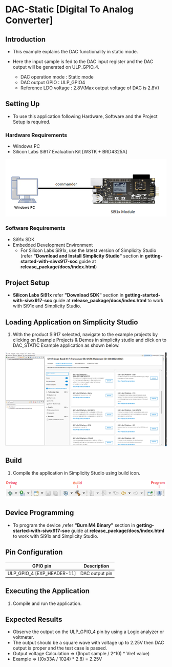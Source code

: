 # DAC-Static [Digital To Analog Converter]

## Introduction 
- This example explains the DAC functionality in static mode.
- Here the input sample is fed to the DAC input register and the DAC output will be generated on ULP_GPIO_4.

  - DAC operation mode		: Static mode
  - DAC output GPIO			: ULP_GPIO4 
  - Reference LDO voltage	: 2.8V(Max output voltage of DAC is 2.8V)
  
## Setting Up 
 - To use this application following Hardware, Software and the Project Setup is required.

### Hardware Requirements	
  - Windows PC 
  - Silicon Labs Si917 Evaluation Kit [WSTK + BRD4325A]
 
![Figure: Introduction](resources/readme/image509a.png)

### Software Requirements
  - Si91x SDK
  - Embedded Development Environment
    - For Silicon Labs Si91x, use the latest version of Simplicity Studio (refer **"Download and Install Simplicity Studio"** section in **getting-started-with-siwx917-soc** guide at **release_package/docs/index.html**)
 
## Project Setup
- **Silicon Labs Si91x** refer **"Download SDK"** section in **getting-started-with-siwx917-soc** guide at **release_package/docs/index.html** to work with Si91x and Simplicity Studio.
 
## Loading Application on Simplicity Studio
1. With the product Si917 selected, navigate to the example projects by clicking on Example Projects & Demos 
in simplicity studio and click on to DAC_STATIC Example application as shown below.

![Figure:](resources/readme/image509b.png)
  
## Build 
1. Compile the application in Simplicity Studio using build icon. 

![Figure: Build run and Debug](resources/readme/image509c.png)

## Device Programming
- To program the device ,refer **"Burn M4 Binary"** section in **getting-started-with-siwx917-soc** guide at **release_package/docs/index.html** to work with Si91x and Simplicity Studio.

## Pin Configuration
|GPIO pin  | Description|
|--- | --- | 
|ULP_GPIO_4 [EXP_HEADER-11] |DAC output pin|

## Executing the Application
1. Compile and run the application. 

## Expected Results 
 - Observe the output on the ULP_GPIO_4 pin by using a Logic analyzer or voltmeter.
 - The output should be a square wave with voltage up to 2.25V then DAC output is proper and the test case is passed.
  - Output voltage Calculation		=>	((Input sample / 2^10) * Vref value)
  - Example				=>	((0x33A / 1024) * 2.8) = 2.25V